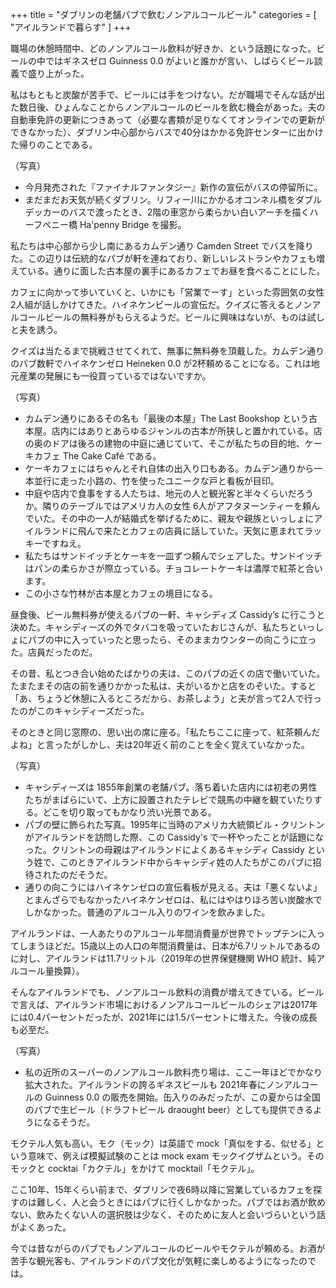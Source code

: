 +++
title = "ダブリンの老舗パブで飲むノンアルコールビール"
categories = [ "アイルランドで暮らす" ]
+++

職場の休憩時間中、どのノンアルコール飲料が好きか、という話題になった。ビールの中ではギネスゼロ Guinness 0.0 がよいと誰かが言い、しばらくビール談義で盛り上がった。

私はもともと炭酸が苦手で、ビールには手をつけない。だが職場でそんな話が出た数日後、ひょんなことからノンアルコールのビールを飲む機会があった。夫の自動車免許の更新につきあって（必要な書類が足りなくてオンラインでの更新ができなかった）、ダブリン中心部からバスで40分はかかる免許センターに出かけた帰りのことである。

（写真）

* 今月発売された『ファイナルファンタジー』新作の宣伝がバスの停留所に。
* まだまだお天気が続くダブリン。リフィー川にかかるオコンネル橋をダブルデッカーのバスで渡ったとき、2階の車窓から柔らかい白いアーチを描くハーフペニー橋 Ha'penny Bridge を撮影。

私たちは中心部から少し南にあるカムデン通り Camden Street でバスを降りた。この辺りは伝統的なパブが軒を連ねており、新しいレストランやカフェも増えている。通りに面した古本屋の裏手にあるカフェでお昼を食べることにした。

カフェに向かって歩いていくと、いかにも「営業でーす」といった雰囲気の女性2人組が話しかけてきた。ハイネケンビールの宣伝だ。クイズに答えるとノンアルコールビールの無料券がもらえるようだ。ビールに興味はないが、ものは試しと夫を誘う。

クイズは当たるまで挑戦させてくれて、無事に無料券を頂戴した。カムデン通りのパブ数軒でハイネケンゼロ Heineken 0.0 が2杯頼めることになる。これは地元産業の発展にも一役買っているではないですか。

（写真）

* カムデン通りにあるその名も「最後の本屋」The Last Bookshop という古本屋。店内にはありとあらゆるジャンルの古本が所狭しと置かれている。店の奥のドアは後ろの建物の中庭に通じていて、そこが私たちの目的地、ケーキカフェ The Cake Café である。
* ケーキカフェにはちゃんとそれ自体の出入り口もある。カムデン通りから一本並行に走った小路の、竹を使ったユニークな戸と看板が目印。
* 中庭や店内で食事をする人たちは、地元の人と観光客と半々くらいだろうか。隣りのテーブルではアメリカ人の女性 6人がアフタヌーンティーを頼んでいた。その中の一人が結婚式を挙げるために、親友や親族といっしょにアイルランドに飛んで来たとカフェの店員に話していた。天気に恵まれてラッキーですねえ。
* 私たちはサンドイッチとケーキを一皿ずつ頼んでシェアした。サンドイッチはパンの柔らかさが際立っている。チョコレートケーキは濃厚で紅茶と合います。
* この小さな竹林が古本屋とカフェの境目になる。

昼食後、ビール無料券が使えるパブの一軒、キャシディズ Cassidy’s に行こうと決めた。キャシディーズの外でタバコを吸っていたおじさんが、私たちといっしょにパブの中に入っていったと思ったら、そのままカウンターの向こうに立った。店員だったのだ。

その昔、私とつき合い始めたばかりの夫は、このパブの近くの店で働いていた。たまたまその店の前を通りかかった私は、夫がいるかと店をのぞいた。すると「あ、ちょうど休憩に入るところだから、お茶しよう」と夫が言って2人で行ったのがこのキャシディーズだった。

そのときと同じ窓際の、思い出の席に座る。「私たちここに座って、紅茶頼んだよね」と言ったがしかし、夫は20年近く前のことを全く覚えていなかった。

（写真）

* キャシディーズは 1855年創業の老舗パブ。落ち着いた店内には初老の男性たちがまばらにいて、上方に設置されたテレビで競馬の中継を観ていたりする。どこを切り取ってもかなり渋い光景である。
* パブの壁に飾られた写真。1995年に当時のアメリカ大統領ビル・クリントンがアイルランドを訪問した際、この Cassidy's で一杯やったことが話題になった。クリントンの母親はアイルランドによくあるキャシディ Cassidy という姓で、このときアイルランド中からキャシディ姓の人たちがこのパブに招待されたのだそうだ。
* 通りの向こうにはハイネケンゼロの宣伝看板が見える。夫は「悪くないよ」とまんざらでもなかったハイネケンゼロは、私にはやはりほろ苦い炭酸水でしかなかった。普通のアルコール入りのワインを飲みました。

アイルランドは、一人あたりのアルコール年間消費量が世界でトップテンに入ってしまうほどだ。15歳以上の人口の年間消費量は、日本が6.7リットルであるのに対し、アイルランドは11.7リットル（2019年の世界保健機関 WHO 統計、純アルコール量換算）。

そんなアイルランドでも、ノンアルコール飲料の消費が増えてきている。ビールで言えば、アイルランド市場におけるノンアルコールビールのシェアは2017年には0.4パーセントだったが、2021年には1.5パーセントに増えた。今後の成長も必至だ。

（写真）

* 私の近所のスーパーのノンアルコール飲料売り場は、ここ一年ほどでかなり拡大された。アイルランドの誇るギネスビールも 2021年春にノンアルコールの Guinness 0.0 の販売を開始。缶入りのみだったが、この夏からは全国のパブで生ビール（ドラフトビール draought beer）としても提供できるようになるそうだ。

モクテル人気も高い。モク（モック）は英語で mock「真似をする、似せる」という意味で、例えば模擬試験のことは mock exam モックイグザムという。そのモックと cocktai「カクテル」をかけて mocktail「モクテル」。

ここ10年、15年くらい前まで、ダブリンで夜6時以降に営業しているカフェを探すのは難しく、人と会うときにはパブに行くしかなかった。パブではお酒が飲めない、飲みたくない人の選択肢は少なく、そのために友人と会いづらいという話がよくあった。

今では昔ながらのパブでもノンアルコールのビールやモクテルが頼める。お酒が苦手な観光客も、アイルランドのパブ文化が気軽に楽しめるようになったのでは。
